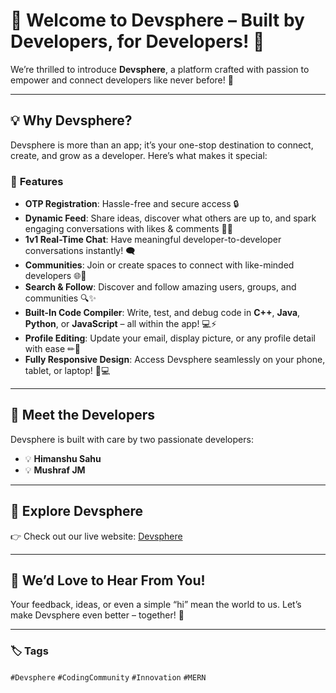 # 🌟 Welcome to **Devsphere** – Built by Developers, for Developers! 🌟  

We’re thrilled to introduce **Devsphere**, a platform crafted with passion to empower and connect developers like never before! 🚀  

---

## 💡 **Why Devsphere?**  
Devsphere is more than an app; it’s your one-stop destination to connect, create, and grow as a developer. Here’s what makes it special:  

### 🔑 **Features**  
- **OTP Registration**: Hassle-free and secure access 🔒  
- **Dynamic Feed**: Share ideas, discover what others are up to, and spark engaging conversations with likes & comments 📢💬  
- **1v1 Real-Time Chat**: Have meaningful developer-to-developer conversations instantly! 🗨  
- **Communities**: Join or create spaces to connect with like-minded developers 🌐👥  
- **Search & Follow**: Discover and follow amazing users, groups, and communities 🔍✨  
- **Built-In Code Compiler**: Write, test, and debug code in **C++**, **Java**, **Python**, or **JavaScript** – all within the app! 💻⚡  
- **Profile Editing**: Update your email, display picture, or any profile detail with ease ✏📸  
- **Fully Responsive Design**: Access Devsphere seamlessly on your phone, tablet, or laptop! 📱💻  

---

## 🎉 **Meet the Developers**  
Devsphere is built with care by two passionate developers:  
- 💡 **Himanshu Sahu**  
- 💡 **Mushraf JM**  

---

## 🚀 **Explore Devsphere**  
👉 Check out our live website: [Devsphere](https://devsphereclient.onrender.com/)  

---

## 💬 **We’d Love to Hear From You!**  
Your feedback, ideas, or even a simple “hi” mean the world to us. Let’s make Devsphere even better – together! 🌟  

---

### 🏷 **Tags**  
`#Devsphere` `#CodingCommunity` `#Innovation` `#MERN`

